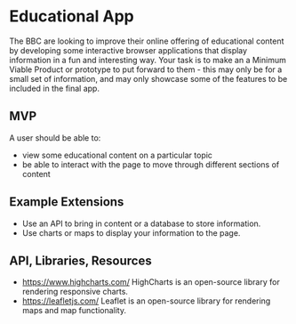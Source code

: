 # Educational App

The BBC are looking to improve their online offering of educational content by developing some interactive browser applications that display information in a fun and interesting way. Your task is to make an a Minimum Viable Product or prototype to put forward to them - this may only be for a small set of information, and may only showcase some of the features to be included in the final app.

## MVP

A user should be able to:

- view some educational content on a particular topic
- be able to interact with the page to move through different sections of content

## Example Extensions

- Use an API to bring in content or a database to store information.
- Use charts or maps to display your information to the page.

## API, Libraries, Resources

- https://www.highcharts.com/ HighCharts is an open-source library for rendering responsive charts.
- https://leafletjs.com/ Leaflet is an open-source library for rendering maps and map functionality.
